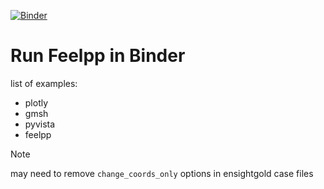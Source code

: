 [![Binder](https://mybinder.org/badge_logo.svg)](https://mybinder.org/v2/gh/Trophime/feelpp.binder/main)

# Run Feelpp in Binder

list of examples:

* plotly
* gmsh
* pyvista
* feelpp

> [!NOTE]
> may need to remove `change_coords_only` options in ensightgold case files
